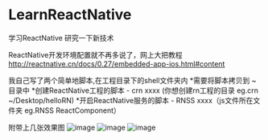# LearnReactNative
学习ReactNative
研究一下新技术

ReactNative开发环境配置就不再多说了，网上大把教程
http://reactnative.cn/docs/0.27/embedded-app-ios.html#content

我自己写了两个简单地脚本,在工程目录下的shell文件夹内
*需要将脚本拷贝到 ~ 目录中
*创建ReactNative工程的脚本 - crn xxxx (你想创建rn工程的目录 eg.crn ~/Desktop/helloRN)
*开启ReactNative服务的脚本 - RNSS xxxx（js文件所在文件夹  eg.RNSS ReactComponent）

附带上几张效果图
![image](https://github.com/lzbxh/LearnReactNative/master/show-imgs/Home.png)
![image](https://github.com/lzbxh/LearnReactNative/master/show-imgs/img.png)
![image](https://github.com/lzbxh/LearnReactNative/master/show-imgs/searchBar.png)
